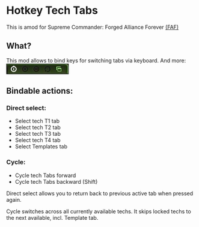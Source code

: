 # Hotkey Tech Tabs
This is amod for Supreme Commander: Forged Alliance Forever [(FAF)](https://github.com/FAForever/fa)

## What?
This mod allows to bind keys for switching tabs via keyboard. And more:
![Impression of the game](./images/techtab.jpg)

## Bindable actions:

### Direct select:
  - Select tech T1 tab
  - Select tech T2 tab
  - Select tech T3 tab
  - Select tech T4 tab
  - Select Templates tab
 ### Cycle:
   - Cycle tech Tabs forward
   - Cycle tech Tabs backward (Shift)

Direct select allows you to return back to previous active tab when pressed again.


Cycle switches across all currently available techs. It skips locked techs to the next available, incl. Template tab.